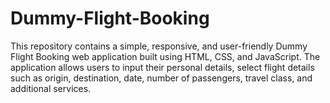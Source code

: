 # Dummy-Flight-Booking
This repository contains a simple, responsive, and user-friendly Dummy Flight Booking web application built using HTML, CSS, and JavaScript. The application allows users to input their personal details, select flight details such as origin, destination, date, number of passengers, travel class, and additional services.
